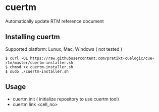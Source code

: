 cuertm
========

Automatically update RTM reference document

Installing cuertm
-------------------
Supported platform: Lunux, Mac, Windows ( not tested )

    $ curl -OL https://raw.githubusercontent.com/pratikt-cuelogic/cue-rtm/master/cuertm-installer.sh
    $ chmod +x cuertm-installer.sh
    $ sudo ./cuertm-installer.sh
    
Usage
-------------------
 * cuertm init ( initialize repository to use cuertm tool)
 * cuertm link <branhname> <cell_no>

